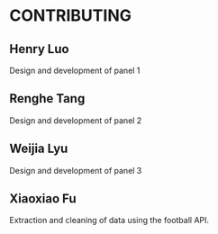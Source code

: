 # CONTRIBUTING

## Henry Luo 
Design and development of panel 1

## Renghe Tang
Design and development of panel 2

## Weijia Lyu
Design and development of panel 3

## Xiaoxiao Fu
Extraction and cleaning of data using the football API.
